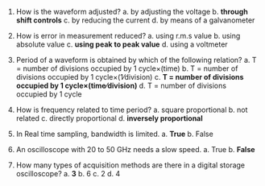 1. How is the waveform adjusted?
	a. by adjusting the voltage
	b. **through shift controls**
	c. by reducing the current
	d. by means of a galvanometer

2. How is error in measurement reduced?
	a. using r.m.s value
	b. using absolute value
	c. **using peak to peak value**
	d. using a voltmeter

3. Period of a waveform is obtained by which of the following relation?
	a. T = number of divisions occupied by 1 cycle×(time)
	b. T = number of divisions occupied by 1 cycle×(1⁄division)
	c. **T = number of divisions occupied by 1 cycle×(time⁄division)**
	d. T = number of divisions occupied by 1 cycle

4. How is frequency related to time period?
	a. square proportional
	b. not related
	c. directly proportional
	d. **inversely proportional**

5. In Real time sampling, bandwidth is limited.
	a. **True**
	b. False

6. An oscilloscope with 20 to 50 GHz needs a slow speed.
	a. True
	b. **False**

7. How many types of acquisition methods are there in a digital storage oscilloscope?
	a. **3**
	b. 6
	c. 2
	d. 4
